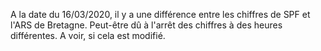 A la date du 16/03/2020, il y a une différence entre les chiffres de SPF et l'ARS de Bretagne. Peut-être dû à l'arrêt des chiffres à des heures différentes. A voir, si cela est modifié. 
